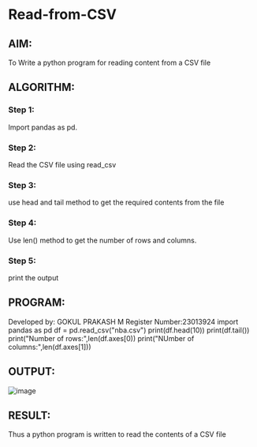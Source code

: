 # Read-from-CSV

## AIM:
To Write a python program for reading content from a CSV file

## ALGORITHM:
### Step 1:
Import pandas as pd.
### Step 2:
Read the CSV file using read_csv
### Step 3:
use head and tail method to get the required contents from the file
### Step 4:
Use len() method to get the number of rows and columns.
### Step 5:
print the output

## PROGRAM:
Developed by: GOKUL PRAKASH M
Register Number:23013924
import pandas as pd
df = pd.read_csv("nba.csv")
print(df.head(10))
print(df.tail())
print("Number of rows:",len(df.axes[0))
print("NUmber of columns:",len(df.axes[1]))
## OUTPUT:
![image](https://github.com/gokulprakash23013924/Read-from-CSV/assets/150231472/cc2001bc-f347-4807-ac4e-1fd53a080231)

## RESULT:
Thus a python program is written to read the contents of a CSV file

